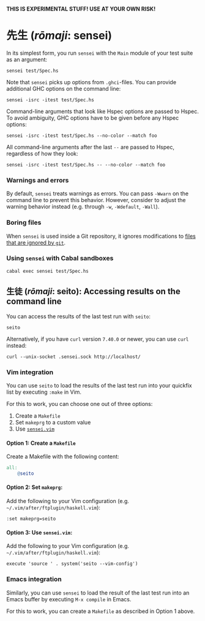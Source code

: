 __THIS IS EXPERIMENTAL STUFF! USE AT YOUR OWN RISK!__

# 先生 (*rōmaji*: sensei)

In its simplest form, you run `sensei` with the `Main` module of your test
suite as an argument:

    sensei test/Spec.hs

Note that `sensei` picks up options from `.ghci`-files.  You can provide
additional GHC options on the command line:

    sensei -isrc -itest test/Spec.hs

Command-line arguments that look like Hspec options are passed to Hspec.  To
avoid ambiguity, GHC options have to be given before any Hspec options:

    sensei -isrc -itest test/Spec.hs --no-color --match foo

All command-line arguments after the last `--` are passed to Hspec, regardless
of how they look:

    sensei -isrc -itest test/Spec.hs -- --no-color --match foo

### Warnings and errors

By default, `sensei` treats warnings as errors.  You can pass `-Wwarn` on the
command line to prevent this behavior.  However, consider to adjust the warning
behavior instead (e.g. through `-w`, `-Wdefault`, `-Wall`).

### Boring files

When `sensei` is used inside a Git repository, it ignores modifications to
[files that are ignored by `git`](https://git-scm.com/docs/gitignore).

### Using `sensei` with Cabal sandboxes

    cabal exec sensei test/Spec.hs

## 生徒 (*rōmaji*: seito): Accessing results on the command line

You can access the results of the last test run with `seito`:

    seito

Alternatively, if you have `curl` version `7.40.0` or newer, you can use `curl`
instead:

    curl --unix-socket .sensei.sock http://localhost/


### Vim integration

You can use `seito` to load the results of the last test run into your quickfix
list by executing `:make` in Vim.

For this to work, you can choose one out of three options:

1. Create a `Makefile`
2. Set `makeprg` to a custom value
3. Use [`sensei.vim`](vim/sensei.vim)

#### Option 1: Create a `Makefile`

Create a Makefile with the following content:

```Makefile
all:
	@seito
```


#### Option 2: Set `makeprg`:

Add the following to your Vim configuration (e.g.
`~/.vim/after/ftplugin/haskell.vim`):

```vim
:set makeprg=seito
```

#### Option 3: Use `sensei.vim`:

Add the following to your Vim configuration (e.g.
`~/.vim/after/ftplugin/haskell.vim`):

```vim
execute 'source ' . system('seito --vim-config')
```

### Emacs integration

Similarly, you can use `sensei` to load the result of the last test run into an
Emacs buffer by executing `M-x compile` in Emacs.

For this to work, you can create a `Makefile` as described in Option 1 above.
